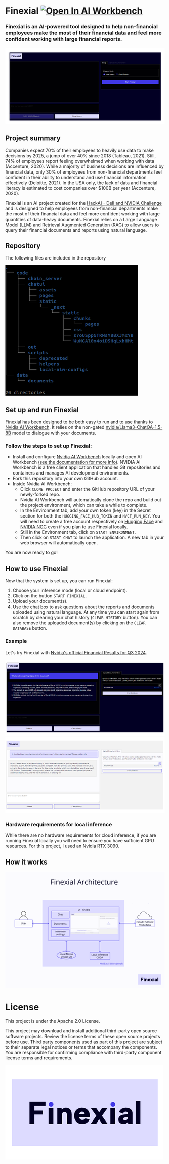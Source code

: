 # Finexial [![Open In AI Workbench](https://img.shields.io/badge/Open_In-AI_Workbench-76B900)](https://github.com/AmandineFlachs/finexial.git)
### Finexial is an AI-powered tool designed to help non-financial employees make the most of their financial data and feel more confident working with large financial reports.
![Finexial starting interface](code/chatui/static/Finexial_start.png)


## Project summary

Companies expect 70% of their employees to heavily use data to make decisions by 2025, a jump of over 40% since 2018 (Tableau, 2021). Still, 74% of employees report feeling overwhelmed when working with data (Accenture, 2020). While a majority of business decisions are influenced by financial data, only 30% of employees from non-financial departments feel confident in their ability to understand and use financial information effectively (Deloitte, 2021). In the USA only, the lack of data and financial literacy is estimated to cost companies over $100B per year (Accenture, 2020).

Finexial is an AI project created for the [HackAI - Dell and NVIDIA Challenge](https://hackaichallenge.devpost.com) and is designed to help employees from non-financial departments make the most of their financial data and feel more confident working with large quantities of data-heavy documents. Finexial relies on a Large Language Model (LLM) and Retrieval Augmented Generation (RAG) to allow users to query their financial documents and reports using natural language.

## Repository

The following files are included in the repository

![GitHub_Files](code/chatui/static/GitHub_files.png)

## Set up and run Finexial

Finexial has been designed to be both easy to run and to use thanks to [Nvidia AI Workbench](https://www.nvidia.com/en-gb/deep-learning-ai/solutions/data-science/workbench/). It relies on the non-gated [nvidia/Llama3-ChatQA-1.5-8B](https://build.nvidia.com/nvidia/chatqa-1-5-8b) model to dialogue with your documents.

### Follow the steps to set up Finexial:
* Install and configure [Nvidia AI Workbench](https://www.nvidia.com/en-gb/deep-learning-ai/solutions/data-science/workbench/) locally and open AI Workbench [(see the documentation for more info)](https://docs.nvidia.com/ai-workbench/user-guide/latest/overview/introduction.html). NVIDIA AI Workbench is a free client application that handles Git repositories and containers and manages AI development environments. 
* Fork this repository into your own GitHub account.
* Inside Nvidia AI Workbench:
    * Click ``CLONE PROJECT`` and enter the GitHub repository URL of your newly-forked repo.
    * Nvidia AI Workbench will automatically clone the repo and build out the project environment, which can take a while to complete.
    * In the Environment tab, add your own token (key) in the Secret section for both the ``HUGGING_FACE_HUB_TOKEN`` and ``NVCF_RUN_KEY``. You will need to create a free account respectively on [Hugging Face](https://huggingface.co) and [NVIDIA NGC](https://ngc.nvidia.com/signin) even if you plan to use Finexial locally.
    * Still in the Environment tab, click on ``START ENVIRONMENT``.
    * Then click on ``START CHAT`` to launch the application. A new tab in your web browser will automatically open. 

You are now ready to go!

## How to use Finexial

Now that the system is set up, you can run Finexial:
1. Choose your inference mode (local or cloud endpoint).
2. Click on the button ``START FINEXIAL``.
3. Upload your document(s).
4. Use the chat box to ask questions about the reports and documents uploaded using natural language. At any time you can start again from scratch by clearing your chat history (``CLEAR HISTORY`` button). You can also remove the uploaded document(s) by clicking on the ``CLEAR DATABASE`` button.

### Example
Let's try Finexial with [Nvidia's official Financial Results for Q3 2024](https://nvidianews.nvidia.com/news/nvidia-announces-financial-results-for-third-quarter-fiscal-2024).

![Finexial example1](code/chatui/static/Finexial_example_1.png)
![Finexial example2](code/chatui/static/Finexial_example_2b.png)

### Hardware requirements for local inference

While there are no hardware requirements for cloud inference, if you are running Finexial locally you will need to ensure you have sufficient GPU resources. For this project, I used an Nvidia RTX 3090. 

## How it works

![Finexial technical architecture](code/chatui/static/Finexial_architecture.png)
    
# License
This project is under the Apache 2.0 License.

This project may download and install additional third-party open source software projects. Review the license terms of these open source projects before use. Third party components used as part of this project are subject to their separate legal notices or terms that accompany the components. You are responsible for confirming compliance with third-party component license terms and requirements. 

![Finexial logo](code/chatui/static/Finexial_logo.png)
